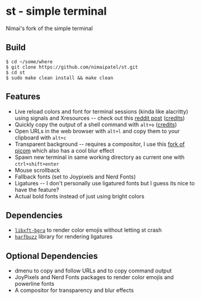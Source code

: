 # st - simple terminal
Nimai's fork of the simple terminal

## Build
```
$ cd ~/some/where
$ git clone https://github.com/nimaipatel/st.git
$ cd st
$ sudo make clean install && make clean
```

## Features
- Live reload colors and font for terminal sessions (kinda like alacritty) using signals and Xresources -- check out this [reddit post](https://www.reddit.com/r/suckless/comments/mew0pt/live_reload_colors_for_st_neovim_dwm_dmenu/) ([credits](https://github.com/gnotclub/xst))
- Quickly copy the output of a shell command with `alt+o` ([credits](https://github.com/lukesmithxyz/st))
- Open URLs in the web browser with `alt+l` and copy them to your clipboard with `alt+c` 
- Transparent background -- requires a compositor, I use this [fork of picom](https://github.com/jonaburg/picom) which also has a cool blur effect
- Spawn new terminal in same working directory as current one with `ctrl+shift+enter`
- Mouse scrollback
- Fallback fonts (set to Joypixels and Nerd Fonts)
- Ligatures -- I don't personally use ligatured fonts but I guess its nice to have the feature?
- Actual bold fonts instead of just using bright colors

## Dependencies
- [`libxft-bgra`](https://aur.archlinux.org/packages/libxft-bgra-git/) to render color emojis without letting st crash
- [`harfbuzz`](https://archlinux.org/packages/extra/x86_64/harfbuzz/) library for rendering ligatures

## Optional Dependencies
- dmenu to copy and follow URLs and to copy command output
- JoyPixels and Nerd Fonts packages to render color emojis and powerline fonts
- A compositor for transparency and blur effects
